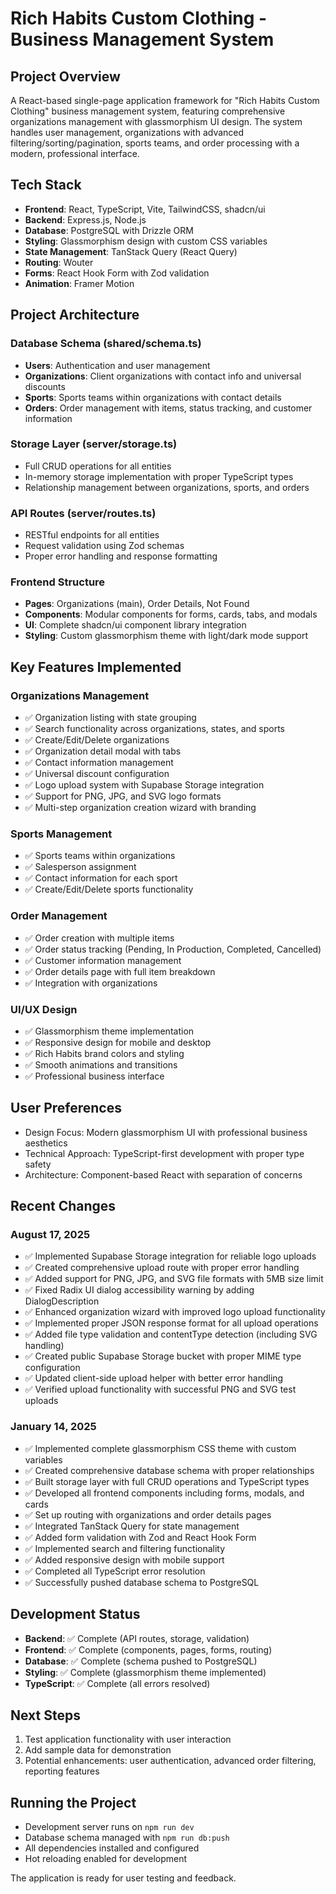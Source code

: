 # Rich Habits Custom Clothing - Business Management System

## Project Overview
A React-based single-page application framework for "Rich Habits Custom Clothing" business management system, featuring comprehensive organizations management with glassmorphism UI design. The system handles user management, organizations with advanced filtering/sorting/pagination, sports teams, and order processing with a modern, professional interface.

## Tech Stack
- **Frontend**: React, TypeScript, Vite, TailwindCSS, shadcn/ui
- **Backend**: Express.js, Node.js
- **Database**: PostgreSQL with Drizzle ORM
- **Styling**: Glassmorphism design with custom CSS variables
- **State Management**: TanStack Query (React Query)
- **Routing**: Wouter
- **Forms**: React Hook Form with Zod validation
- **Animation**: Framer Motion

## Project Architecture

### Database Schema (shared/schema.ts)
- **Users**: Authentication and user management
- **Organizations**: Client organizations with contact info and universal discounts
- **Sports**: Sports teams within organizations with contact details
- **Orders**: Order management with items, status tracking, and customer information

### Storage Layer (server/storage.ts)
- Full CRUD operations for all entities
- In-memory storage implementation with proper TypeScript types
- Relationship management between organizations, sports, and orders

### API Routes (server/routes.ts)
- RESTful endpoints for all entities
- Request validation using Zod schemas
- Proper error handling and response formatting

### Frontend Structure
- **Pages**: Organizations (main), Order Details, Not Found
- **Components**: Modular components for forms, cards, tabs, and modals
- **UI**: Complete shadcn/ui component library integration
- **Styling**: Custom glassmorphism theme with light/dark mode support

## Key Features Implemented

### Organizations Management
- ✅ Organization listing with state grouping
- ✅ Search functionality across organizations, states, and sports
- ✅ Create/Edit/Delete organizations
- ✅ Organization detail modal with tabs
- ✅ Contact information management
- ✅ Universal discount configuration
- ✅ Logo upload system with Supabase Storage integration
- ✅ Support for PNG, JPG, and SVG logo formats
- ✅ Multi-step organization creation wizard with branding

### Sports Management
- ✅ Sports teams within organizations
- ✅ Salesperson assignment
- ✅ Contact information for each sport
- ✅ Create/Edit/Delete sports functionality

### Order Management
- ✅ Order creation with multiple items
- ✅ Order status tracking (Pending, In Production, Completed, Cancelled)
- ✅ Customer information management
- ✅ Order details page with full item breakdown
- ✅ Integration with organizations

### UI/UX Design
- ✅ Glassmorphism theme implementation
- ✅ Responsive design for mobile and desktop
- ✅ Rich Habits brand colors and styling
- ✅ Smooth animations and transitions
- ✅ Professional business interface

## User Preferences
- Design Focus: Modern glassmorphism UI with professional business aesthetics
- Technical Approach: TypeScript-first development with proper type safety
- Architecture: Component-based React with separation of concerns

## Recent Changes

### August 17, 2025
- ✅ Implemented Supabase Storage integration for reliable logo uploads
- ✅ Created comprehensive upload route with proper error handling  
- ✅ Added support for PNG, JPG, and SVG file formats with 5MB size limit
- ✅ Fixed Radix UI dialog accessibility warning by adding DialogDescription
- ✅ Enhanced organization wizard with improved logo upload functionality
- ✅ Implemented proper JSON response format for all upload operations
- ✅ Added file type validation and contentType detection (including SVG handling)
- ✅ Created public Supabase Storage bucket with proper MIME type configuration
- ✅ Updated client-side upload helper with better error handling
- ✅ Verified upload functionality with successful PNG and SVG test uploads

### January 14, 2025
- ✅ Implemented complete glassmorphism CSS theme with custom variables
- ✅ Created comprehensive database schema with proper relationships
- ✅ Built storage layer with full CRUD operations and TypeScript types
- ✅ Developed all frontend components including forms, modals, and cards
- ✅ Set up routing with organizations and order details pages
- ✅ Integrated TanStack Query for state management
- ✅ Added form validation with Zod and React Hook Form
- ✅ Implemented search and filtering functionality
- ✅ Added responsive design with mobile support
- ✅ Completed all TypeScript error resolution
- ✅ Successfully pushed database schema to PostgreSQL

## Development Status
- **Backend**: ✅ Complete (API routes, storage, validation)
- **Frontend**: ✅ Complete (components, pages, forms, routing)
- **Database**: ✅ Complete (schema pushed to PostgreSQL)
- **Styling**: ✅ Complete (glassmorphism theme implemented)
- **TypeScript**: ✅ Complete (all errors resolved)

## Next Steps
1. Test application functionality with user interaction
2. Add sample data for demonstration
3. Potential enhancements: user authentication, advanced order filtering, reporting features

## Running the Project
- Development server runs on `npm run dev`
- Database schema managed with `npm run db:push`
- All dependencies installed and configured
- Hot reloading enabled for development

The application is ready for user testing and feedback.